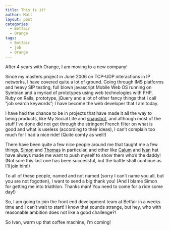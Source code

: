 ```yaml
---
title: This is it!
author: Matt
layout: post
categories:
  - Betfair
  - Orange
tags:
  - Betfair
  - job
  - Orange
---
```

After 4 years with Orange, I am moving to a new company!

Since my masters project in June 2006 on TCP-UDP interactions in IP networks, I have covered quite a lot of ground. Going through IMS platforms and heavy SIP testing, full blown javascript Mobile Web OS running on Symbian and a myriad of prototypes using web technologies with PHP, Ruby on Rails, prototype, jQuery and a lot of other fancy things that I call &#8220;job search keywords&#8221;; I have become the web developer that I am today.

I have had the chance to be in projects that have made it all the way to being products, like My Social Life and [snapshot][1], and although most of the stuff I&#8217;ve done did not get through the stringent French filter on what is good and what is useless (according to their ideas), I can&#8217;t complain too much for I had a nice ride! (Quite comfy as well!)

There have been quite a few nice people around me that taught me a few things, [Simon][2] and [Thomas][3] in particular, and other like [Calum][4] and [Ivan][5] hat have always made me want to push myself to show them who&#8217;s the daddy! (Not sure this last one has been successful, but the battle shall continue as I&#8217;ll join him!)

To all of these people, named and not named (sorry I can&#8217;t name you all, but you are not fogotten), I want to send a big thank you! (And I blame Simon for getting me into triathlon. Thanks man! You need to come for a ride some day!)

So, I am going to join the front end development team at Betfair in a weeks time and I can&#8217;t wait to start! I know that sounds strange, but hey, who with reasonable ambition does not like a good challenge?!

So Ivan, warm up that coffee machine, I&#8217;m coming!

 [1]: http://snapshot.orange.co.uk
 [2]: http://twitter.com/simonski
 [3]: http://twitter.com/hairballopolis
 [4]: http://calum.org/
 [5]: http://twitter.com/detronizator